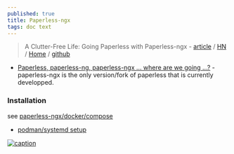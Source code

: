 ```yaml
---
published: true
title: Paperless-ngx
tags: doc text
---
```

> A Clutter-Free Life: Going Paperless with Paperless-ngx - [article](https://nerdyarticles.com/a-clutter-free-life-with-paperless-ngx/) / [HN](https://news.ycombinator.com/item?id=37800951) / [Home](https://docs.paperless-ngx.com/) / [github](https://github.com/paperless-ngx/paperless-ngx)

- [Paperless, paperless-ng, paperless-ngx ... where are we going ...?](https://www.reddit.com/r/selfhosted/comments/100gm61/paperless_paperlessng_paperlessngx_where_are_we/) - paperless-ngx is the only version/fork of paperless that is currently developped.

### Installation

see [    paperless-ngx/docker/compose](https://github.com/paperless-ngx/paperless-ngx/blob/main/docker/compose/docker-compose.sqlite.yml)
- [podman/systemd setup](https://www.reddit.com/r/selfhosted/comments/16z8c9y/comment/k3esxcv/?utm_source=share&utm_medium=web2x&context=3)

[![caption](https://docs.paperless-ngx.com/assets/screenshots/documents-smallcards.png#only-light)](https://docs.paperless-ngx.com)
